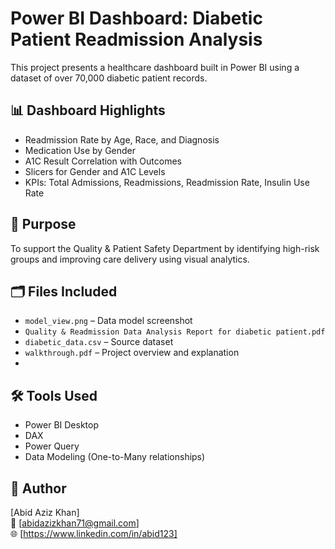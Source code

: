 # Power BI Dashboard: Diabetic Patient Readmission Analysis

This project presents a healthcare dashboard built in Power BI using a dataset of over 70,000 diabetic patient records.

## 📊 Dashboard Highlights
- Readmission Rate by Age, Race, and Diagnosis
- Medication Use by Gender
- A1C Result Correlation with Outcomes
- Slicers for Gender and A1C Levels
- KPIs: Total Admissions, Readmissions, Readmission Rate, Insulin Use Rate

## 🧪 Purpose
To support the Quality & Patient Safety Department by identifying high-risk groups and improving care delivery using visual analytics.

## 🗂️ Files Included
- `model_view.png` – Data model screenshot
- `Quality & Readmission Data Analysis Report for diabetic patient.pdf`
- `diabetic_data.csv` – Source dataset
- `walkthrough.pdf` – Project overview and explanation
- 

## 🛠 Tools Used
- Power BI Desktop
- DAX
- Power Query
- Data Modeling (One-to-Many relationships)

## 👤 Author
[Abid Aziz Khan]  
📧 [abidazizkhan71@gmail.com]  
🌐 [https://www.linkedin.com/in/abid123]

